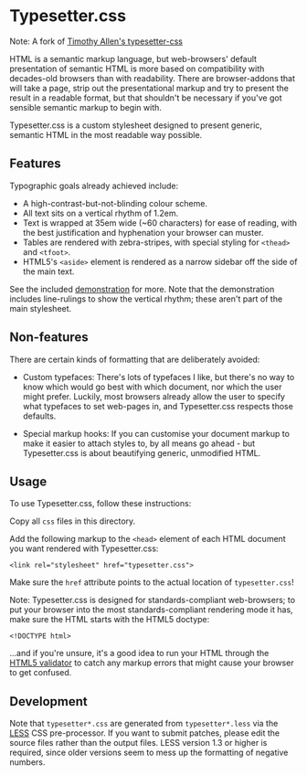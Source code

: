 Typesetter.css
==============


Note: A fork of [Timothy Allen's typesetter-css](https://gitorious.org/typesetter-css/)

HTML is a semantic markup language, but web-browsers' default
presentation of semantic HTML is more based on compatibility with
decades-old browsers than with readability. There are browser-addons
that will take a page, strip out the presentational markup and try to
present the result in a readable format, but that shouldn't be necessary
if you've got sensible semantic markup to begin with.

Typesetter.css is a custom stylesheet designed to present generic,
semantic HTML in the most readable way possible.

## Features ##

Typographic goals already achieved include:

* A high-contrast-but-not-blinding colour scheme.
* All text sits on a vertical rhythm of 1.2em.
* Text is wrapped at 35em wide (~60 characters) for ease of reading, with the best justification and hyphenation your browser can muster.
* Tables are rendered with zebra-stripes, with special styling for `<thead>` and `<tfoot>`.
* HTML5's `<aside>` element is rendered as a narrow sidebar off the side of the main text.

See the included [demonstration][1] for more. Note that the demonstration includes line-rulings to show the vertical rhythm; these aren't part of the main stylesheet.

## Non-features ##


There are certain kinds of formatting that are deliberately avoided:

* Custom typefaces: There's lots of typefaces I like, but there's no way
  to know which would go best with which document, nor which the user
  might prefer. Luckily, most browsers already allow the user to specify
  what typefaces to set web-pages in, and Typesetter.css respects those
  defaults.

* Special markup hooks: If you can customise your document markup to
  make it easier to attach styles to, by all means go ahead - but
  Typesetter.css is about beautifying generic, unmodified HTML.


## Usage ##

To use Typesetter.css, follow these instructions:

Copy all `css` files in this directory.

Add the following markup to the `<head>` element of each HTML document
you want rendered with Typesetter.css:

    <link rel="stylesheet" href="typesetter.css">

Make sure the `href` attribute points to the actual location of `typesetter.css`!

Note: Typesetter.css is designed for standards-compliant web-browsers;
to put your browser into the most standards-compliant rendering mode it
has, make sure the HTML starts with the HTML5 doctype:

    <!DOCTYPE html>

...and if you're unsure, it's a good idea to run your HTML through the
[HTML5 validator][2] to catch any markup errors that might cause your
browser to get confused.

## Development ##


Note that `typesetter*.css` are generated from `typesetter*.less` via
the [LESS][3] CSS pre-processor. If you want to submit patches, please
edit the source files rather than the output files. LESS version 1.3 or
higher is required, since older versions seem to mess up the formatting
of negative numbers.


[1]: example/demo.html
[2]: http://validator.nu/
[3]: http://lesscss.org/
